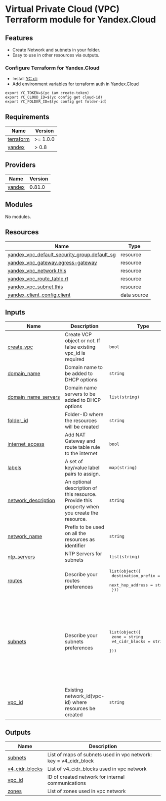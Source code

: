 # Virtual Private Cloud (VPC) Terraform module for Yandex.Cloud
## Features

* Create Network and subnets in your folder.
* Easy to use in other resources via outputs.

### Configure Terraform for Yandex.Cloud 

- Install [YC cli](https://cloud.yandex.com/docs/cli/quickstart)
- Add environment variables for terraform auth in Yandex.Cloud
  
```
export YC_TOKEN=$(yc iam create-token)
export YC_CLOUD_ID=$(yc config get cloud-id)
export YC_FOLDER_ID=$(yc config get folder-id)
``` 
<!-- BEGINNING OF PRE-COMMIT-TERRAFORM DOCS HOOK -->
## Requirements

| Name | Version |
|------|---------|
| <a name="requirement_terraform"></a> [terraform](#requirement\_terraform) | >= 1.0.0 |
| <a name="requirement_yandex"></a> [yandex](#requirement\_yandex) | > 0.8 |

## Providers

| Name | Version |
|------|---------|
| <a name="provider_yandex"></a> [yandex](#provider\_yandex) | 0.81.0 |

## Modules

No modules.

## Resources

| Name | Type |
|------|------|
| [yandex_vpc_default_security_group.default_sg](https://registry.terraform.io/providers/yandex-cloud/yandex/latest/docs/resources/vpc_default_security_group) | resource |
| [yandex_vpc_gateway.egress-gateway](https://registry.terraform.io/providers/yandex-cloud/yandex/latest/docs/resources/vpc_gateway) | resource |
| [yandex_vpc_network.this](https://registry.terraform.io/providers/yandex-cloud/yandex/latest/docs/resources/vpc_network) | resource |
| [yandex_vpc_route_table.rt](https://registry.terraform.io/providers/yandex-cloud/yandex/latest/docs/resources/vpc_route_table) | resource |
| [yandex_vpc_subnet.this](https://registry.terraform.io/providers/yandex-cloud/yandex/latest/docs/resources/vpc_subnet) | resource |
| [yandex_client_config.client](https://registry.terraform.io/providers/yandex-cloud/yandex/latest/docs/data-sources/client_config) | data source |

## Inputs

| Name | Description | Type | Default | Required |
|------|-------------|------|---------|:--------:|
| <a name="input_create_vpc"></a> [create\_vpc](#input\_create\_vpc) | Create VCP object or not. If false existing vpc\_id is required | `bool` | `true` | no |
| <a name="input_domain_name"></a> [domain\_name](#input\_domain\_name) | Domain name to be added to DHCP options | `string` | `null` | no |
| <a name="input_domain_name_servers"></a> [domain\_name\_servers](#input\_domain\_name\_servers) | Domain name servers to be added to DHCP options | `list(string)` | `[]` | no |
| <a name="input_folder_id"></a> [folder\_id](#input\_folder\_id) | Folder-ID where the resources will be created | `string` | `null` | no |
| <a name="input_internet_access"></a> [internet\_access](#input\_internet\_access) | Add NAT Gateway and route table rule to the internet | `bool` | `true` | no |
| <a name="input_labels"></a> [labels](#input\_labels) | A set of key/value label pairs to assign. | `map(string)` | `null` | no |
| <a name="input_network_description"></a> [network\_description](#input\_network\_description) | An optional description of this resource. Provide this property when you create the resource. | `string` | `"terraform-created"` | no |
| <a name="input_network_name"></a> [network\_name](#input\_network\_name) | Prefix to be used on all the resources as identifier | `string` | n/a | yes |
| <a name="input_ntp_servers"></a> [ntp\_servers](#input\_ntp\_servers) | NTP Servers for subnets | `list(string)` | `[]` | no |
| <a name="input_routes"></a> [routes](#input\_routes) | Describe your routes preferences | <pre>list(object({<br>    destination_prefix = string<br>    next_hop_address   = string<br>  }))</pre> | `null` | no |
| <a name="input_subnets"></a> [subnets](#input\_subnets) | Describe your subnets preferences | <pre>list(object({<br>    zone           = string<br>    v4_cidr_blocks = string<br>  }))</pre> | <pre>[<br>  {<br>    "v4_cidr_blocks": "10.110.0.0/16",<br>    "zone": "ru-central1-a"<br>  },<br>  {<br>    "v4_cidr_blocks": "10.120.0.0/16",<br>    "zone": "ru-central1-b"<br>  },<br>  {<br>    "v4_cidr_blocks": "10.130.0.0/16",<br>    "zone": "ru-central1-c"<br>  }<br>]</pre> | no |
| <a name="input_vpc_id"></a> [vpc\_id](#input\_vpc\_id) | Existing network\_id(vpc-id) where resources be created | `string` | `null` | no |

## Outputs

| Name | Description |
|------|-------------|
| <a name="output_subnets"></a> [subnets](#output\_subnets) | List of maps of subnets used in vpc network: key = v4\_cidr\_block |
| <a name="output_v4_cidr_blocks"></a> [v4\_cidr\_blocks](#output\_v4\_cidr\_blocks) | List of v4\_cidr\_blocks used in vpc network |
| <a name="output_vpc_id"></a> [vpc\_id](#output\_vpc\_id) | ID of created network for internal communications |
| <a name="output_zones"></a> [zones](#output\_zones) | List of zones used in vpc network |
<!-- END OF PRE-COMMIT-TERRAFORM DOCS HOOK -->

